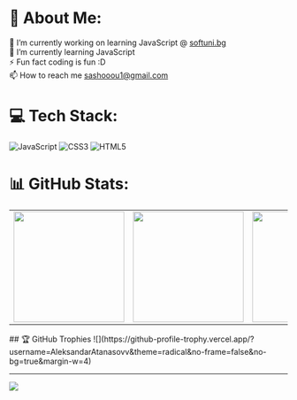 # 💫 About Me:
🔭 I’m currently working on learning JavaScript @ [softuni.bg](https://softuni.bg/)<br>🌱 I’m currently learning JavaScript<br>⚡ Fun fact coding is fun :D<br>📫 How to reach me sashooou1@gmail.com


# 💻 Tech Stack:
![JavaScript](https://img.shields.io/badge/javascript-%23323330.svg?style=for-the-badge&logo=javascript&logoColor=%23F7DF1E) ![CSS3](https://img.shields.io/badge/css3-%231572B6.svg?style=for-the-badge&logo=css3&logoColor=white) ![HTML5](https://img.shields.io/badge/html5-%23E34F26.svg?style=for-the-badge&logo=html5&logoColor=white)
# 📊 GitHub Stats:
<table>
  <tr>
    <td valign="top"><img height="200" src="https://github-readme-stats.vercel.app/api?username=AleksandarAtanasovv&theme=tokyonight&hide_border=false&include_all_commits=true&count_private=true"/></td>
    <td valign="top" height="100"><img height="200" src="https://github-readme-streak-stats.herokuapp.com/?user=AleksandarAtanasovv&theme=tokyonight&hide_border=false"/></td>
    <td valign="top"><img height="200" src="https://github-readme-stats.vercel.app/api/top-langs/?username=AleksandarAtanasovv&theme=tokyonight&hide_border=false&include_all_commits=false&count_private=false&layout=compact"/></td>
  </tr>
</table>
## 🏆 GitHub Trophies
![](https://github-profile-trophy.vercel.app/?username=AleksandarAtanasovv&theme=radical&no-frame=false&no-bg=true&margin-w=4)

---
[![](https://visitcount.itsvg.in/api?id=AleksandarAtanasovv&icon=0&color=1)](https://visitcount.itsvg.in)

